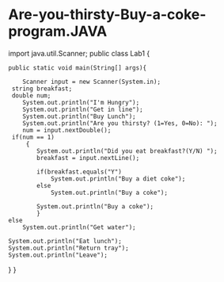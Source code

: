 # Are-you-thirsty-Buy-a-coke-program.JAVA

import java.util.Scanner;
public class Lab1 { 

    public static void main(String[] args){

        Scanner input = new Scanner(System.in);
     string breakfast;
     double num;
        System.out.println("I'm Hungry");
        System.out.println("Get in line");
        System.out.println("Buy Lunch");
        System.out.println("Are you thirsty? (1=Yes, 0=No): ");
        num = input.nextDouble();
     if(num == 1)
         {
            System.out.println("Did you eat breakfast?(Y/N) ");
            breakfast = input.nextLine();
            
            if(breakfast.equals("Y")
                System.out.println("Buy a diet coke");
            else
                System.out.println("Buy a coke");
            
            System.out.println("Buy a coke");
            }
    else
        System.out.println("Get water");
        
    System.out.println("Eat lunch");
    System.out.println("Return tray");
    System.out.println("Leave");
}
}
